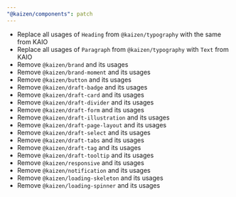```yaml
---
"@kaizen/components": patch
---
```


- Replace all usages of `Heading` from `@kaizen/typography` with the same from KAIO
- Replace all usages of `Paragraph` from `@kaizen/typography` with `Text` from KAIO
- Remove `@kaizen/brand` and its usages
- Remove `@kaizen/brand-moment` and its usages
- Remove `@kaizen/button` and its usages
- Remove `@kaizen/draft-badge` and its usages
- Remove `@kaizen/draft-card` and its usages
- Remove `@kaizen/draft-divider` and its usages
- Remove `@kaizen/draft-form` and its usages
- Remove `@kaizen/draft-illustration` and its usages
- Remove `@kaizen/draft-page-layout` and its usages
- Remove `@kaizen/draft-select` and its usages
- Remove `@kaizen/draft-tabs` and its usages
- Remove `@kaizen/draft-tag` and its usages
- Remove `@kaizen/draft-tooltip` and its usages
- Remove `@kaizen/responsive` and its usages
- Remove `@kaizen/notification` and its usages
- Remove `@kaizen/loading-skeleton` and its usages
- Remove `@kaizen/loading-spinner` and its usages
